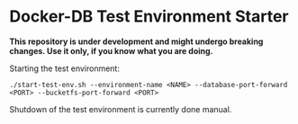 # Docker-DB Test Environment Starter

**This repository is under development and might undergo breaking changes. 
Use it only, if you know what you are doing.**

Starting the test environment:

```
./start-test-env.sh --environment-name <NAME> --database-port-forward <PORT> --bucketfs-port-forward <PORT>
```

Shutdown of the test environment is currently done manual.